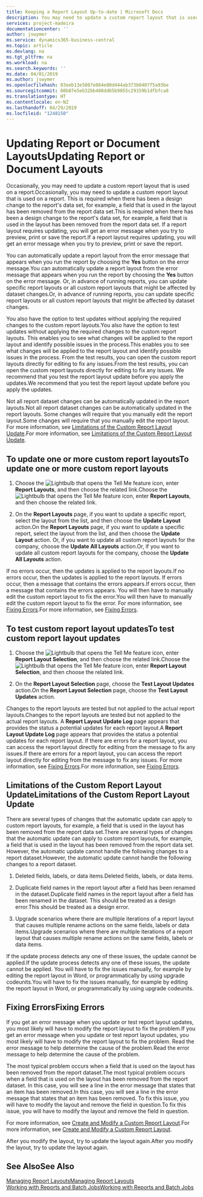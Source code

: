 ```yaml
---
title: Keeping a Report Layout Up-to-date | Microsoft Docs
description: You may need to update a custom report layout that is used on a report. This is required when there has been a design change to the report's data set, for example, a field that is used in the layout has been removed from the report data set.
services: project-madeira
documentationcenter: ''
author: jswymer
ms.service: dynamics365-business-central
ms.topic: article
ms.devlang: na
ms.tgt_pltfrm: na
ms.workload: na
ms.search.keywords: ''
ms.date: 04/01/2019
ms.author: jswymer
ms.openlocfilehash: 03eeb13e5087e064e80d444ab373b0407f5a93be
ms.sourcegitcommit: 60b87e5eb32bb408dd65b9855c29159b1dfbfca8
ms.translationtype: HT
ms.contentlocale: en-NZ
ms.lasthandoff: 04/29/2019
ms.locfileid: "1248150"
---
```

# <a name="updating-report-or-document-layouts"></a><span data-ttu-id="3b848-104">Updating Report or Document Layouts</span><span class="sxs-lookup"><span data-stu-id="3b848-104">Updating Report or Document Layouts</span></span>
<span data-ttu-id="3b848-105">Occasionally, you may need to update a custom report layout that is used on a report.</span><span class="sxs-lookup"><span data-stu-id="3b848-105">Occasionally, you may need to update a custom report layout that is used on a report.</span></span> <span data-ttu-id="3b848-106">This is required when there has been a design change to the report's data set, for example, a field that is used in the layout has been removed from the report data set.</span><span class="sxs-lookup"><span data-stu-id="3b848-106">This is required when there has been a design change to the report's data set, for example, a field that is used in the layout has been removed from the report data set.</span></span> <span data-ttu-id="3b848-107">If a report layout requires updating, you will get an error message when you try to preview, print or save the report.</span><span class="sxs-lookup"><span data-stu-id="3b848-107">If a report layout requires updating, you will get an error message when you try to preview, print or save the report.</span></span>  

<span data-ttu-id="3b848-108">You can automatically update a report layout from the error message that appears when you run the report by choosing the **Yes** button on the error message.</span><span class="sxs-lookup"><span data-stu-id="3b848-108">You can automatically update a report layout from the error message that appears when you run the report by choosing the **Yes** button on the error message.</span></span> <span data-ttu-id="3b848-109">Or, in advance of running reports, you can update specific report layouts or all custom report layouts that might be affected by dataset changes.</span><span class="sxs-lookup"><span data-stu-id="3b848-109">Or, in advance of running reports, you can update specific report layouts or all custom report layouts that might be affected by dataset changes.</span></span>  

<span data-ttu-id="3b848-110">You also have the option to test updates without applying the required changes to the custom report layouts.</span><span class="sxs-lookup"><span data-stu-id="3b848-110">You also have the option to test updates without applying the required changes to the custom report layouts.</span></span> <span data-ttu-id="3b848-111">This enables you to see what changes will be applied to the report layout and identify possible issues in the process.</span><span class="sxs-lookup"><span data-stu-id="3b848-111">This enables you to see what changes will be applied to the report layout and identify possible issues in the process.</span></span> <span data-ttu-id="3b848-112">From the test results, you can open the custom report layouts directly for editing to fix any issues.</span><span class="sxs-lookup"><span data-stu-id="3b848-112">From the test results, you can open the custom report layouts directly for editing to fix any issues.</span></span> <span data-ttu-id="3b848-113">We recommend that you test the report layout update before you apply the updates.</span><span class="sxs-lookup"><span data-stu-id="3b848-113">We recommend that you test the report layout update before you apply the updates.</span></span>  

<span data-ttu-id="3b848-114">Not all report dataset changes can be automatically updated in the report layouts.</span><span class="sxs-lookup"><span data-stu-id="3b848-114">Not all report dataset changes can be automatically updated in the report layouts.</span></span> <span data-ttu-id="3b848-115">Some changes will require that you manually edit the report layout.</span><span class="sxs-lookup"><span data-stu-id="3b848-115">Some changes will require that you manually edit the report layout.</span></span> <span data-ttu-id="3b848-116">For more information, see [Limitations of the Custom Report Layout Update](ui-update-report-layouts.md#UpdateLimitations).</span><span class="sxs-lookup"><span data-stu-id="3b848-116">For more information, see [Limitations of the Custom Report Layout Update](ui-update-report-layouts.md#UpdateLimitations).</span></span>  

## <a name="to-update-one-or-more-custom-report-layouts"></a><span data-ttu-id="3b848-117">To update one or more custom report layouts</span><span class="sxs-lookup"><span data-stu-id="3b848-117">To update one or more custom report layouts</span></span>  

1.  <span data-ttu-id="3b848-118">Choose the ![Lightbulb that opens the Tell Me feature](media/ui-search/search_small.png "Tell me what you want to do") icon, enter **Report Layouts**, and then choose the related link.</span><span class="sxs-lookup"><span data-stu-id="3b848-118">Choose the ![Lightbulb that opens the Tell Me feature](media/ui-search/search_small.png "Tell me what you want to do") icon, enter **Report Layouts**, and then choose the related link.</span></span>  

2.  <span data-ttu-id="3b848-119">On the **Report Layouts** page, if you want to update a specific report, select the layout from the list, and then choose the **Update Layout** action.</span><span class="sxs-lookup"><span data-stu-id="3b848-119">On the **Report Layouts** page, if you want to update a specific report, select the layout from the list, and then choose the **Update Layout** action.</span></span> <span data-ttu-id="3b848-120">Or, if you want to update all custom report layouts for the company, choose the **Update All Layouts** action.</span><span class="sxs-lookup"><span data-stu-id="3b848-120">Or, if you want to update all custom report layouts for the company, choose the **Update All Layouts** action.</span></span>  

<span data-ttu-id="3b848-121">If no errors occur, then the updates is applied to the report layouts.</span><span class="sxs-lookup"><span data-stu-id="3b848-121">If no errors occur, then the updates is applied to the report layouts.</span></span> <span data-ttu-id="3b848-122">If errors occur, then a message that contains the errors appears.</span><span class="sxs-lookup"><span data-stu-id="3b848-122">If errors occur, then a message that contains the errors appears.</span></span> <span data-ttu-id="3b848-123">You will then have to manually edit the custom report layout to fix the error.</span><span class="sxs-lookup"><span data-stu-id="3b848-123">You will then have to manually edit the custom report layout to fix the error.</span></span> <span data-ttu-id="3b848-124">For more information, see [Fixing Errors](ui-update-report-layouts.md#FixErrors).</span><span class="sxs-lookup"><span data-stu-id="3b848-124">For more information, see [Fixing Errors](ui-update-report-layouts.md#FixErrors).</span></span>  

## <a name="to-test-custom-report-layout-updates"></a><span data-ttu-id="3b848-125">To test custom report layout updates</span><span class="sxs-lookup"><span data-stu-id="3b848-125">To test custom report layout updates</span></span>  

1.  <span data-ttu-id="3b848-126">Choose the ![Lightbulb that opens the Tell Me feature](media/ui-search/search_small.png "Tell me what you want to do") icon, enter **Report Layout Selection**, and then choose the related link.</span><span class="sxs-lookup"><span data-stu-id="3b848-126">Choose the ![Lightbulb that opens the Tell Me feature](media/ui-search/search_small.png "Tell me what you want to do") icon, enter **Report Layout Selection**, and then choose the related link.</span></span>  

2.  <span data-ttu-id="3b848-127">On the **Report Layout Selection** page, choose the **Test Layout Updates** action.</span><span class="sxs-lookup"><span data-stu-id="3b848-127">On the **Report Layout Selection** page, choose the **Test Layout Updates** action.</span></span>  

 <span data-ttu-id="3b848-128">Changes to the report layouts are tested but not applied to the actual report layouts.</span><span class="sxs-lookup"><span data-stu-id="3b848-128">Changes to the report layouts are tested but not applied to the actual report layouts.</span></span> <span data-ttu-id="3b848-129">A **Report Layout Update Log** page appears that provides the status a potential updates for each report layout.</span><span class="sxs-lookup"><span data-stu-id="3b848-129">A **Report Layout Update Log** page appears that provides the status a potential updates for each report layout.</span></span> <span data-ttu-id="3b848-130">If there are errors for a report layout, you can access the report layout directly for editing from the message to fix any issues.</span><span class="sxs-lookup"><span data-stu-id="3b848-130">If there are errors for a report layout, you can access the report layout directly for editing from the message to fix any issues.</span></span> <span data-ttu-id="3b848-131">For more information, see [Fixing Errors](ui-update-report-layouts.md#FixErrors).</span><span class="sxs-lookup"><span data-stu-id="3b848-131">For more information, see [Fixing Errors](ui-update-report-layouts.md#FixErrors).</span></span>  

##  <a name="UpdateLimitations"></a> <span data-ttu-id="3b848-132">Limitations of the Custom Report Layout Update</span><span class="sxs-lookup"><span data-stu-id="3b848-132">Limitations of the Custom Report Layout Update</span></span>  
 <span data-ttu-id="3b848-133">There are several types of changes that the automatic update can apply to custom report layouts, for example, a field that is used in the layout has been removed from the report data set.</span><span class="sxs-lookup"><span data-stu-id="3b848-133">There are several types of changes that the automatic update can apply to custom report layouts, for example, a field that is used in the layout has been removed from the report data set.</span></span> <span data-ttu-id="3b848-134">However, the automatic update cannot handle the following changes to a report dataset.</span><span class="sxs-lookup"><span data-stu-id="3b848-134">However, the automatic update cannot handle the following changes to a report dataset.</span></span>  

1.  <span data-ttu-id="3b848-135">Deleted fields, labels, or data items.</span><span class="sxs-lookup"><span data-stu-id="3b848-135">Deleted fields, labels, or data items.</span></span>  

2.  <span data-ttu-id="3b848-136">Duplicate field names in the report layout after a field has been renamed in the dataset.</span><span class="sxs-lookup"><span data-stu-id="3b848-136">Duplicate field names in the report layout after a field has been renamed in the dataset.</span></span> <span data-ttu-id="3b848-137">This should be treated as a design error.</span><span class="sxs-lookup"><span data-stu-id="3b848-137">This should be treated as a design error.</span></span>  

3.  <span data-ttu-id="3b848-138">Upgrade scenarios where there are multiple iterations of a report layout that causes multiple rename actions on the same fields, labels or data items.</span><span class="sxs-lookup"><span data-stu-id="3b848-138">Upgrade scenarios where there are multiple iterations of a report layout that causes multiple rename actions on the same fields, labels or data items.</span></span>  

 <span data-ttu-id="3b848-139">If the update process detects any one of these issues, the update cannot be applied.</span><span class="sxs-lookup"><span data-stu-id="3b848-139">If the update process detects any one of these issues, the update cannot be applied.</span></span> <span data-ttu-id="3b848-140">You will have to fix the issues manually, for example by editing the report layout in Word, or programmatically by using upgrade codeunits.</span><span class="sxs-lookup"><span data-stu-id="3b848-140">You will have to fix the issues manually, for example by editing the report layout in Word, or programmatically by using upgrade codeunits.</span></span>  

##  <a name="FixErrors"></a> <span data-ttu-id="3b848-141">Fixing Errors</span><span class="sxs-lookup"><span data-stu-id="3b848-141">Fixing Errors</span></span>  
 <span data-ttu-id="3b848-142">If you get an error message when you update or test report layout updates, you most likely will have to modify the report layout to fix the problem.</span><span class="sxs-lookup"><span data-stu-id="3b848-142">If you get an error message when you update or test report layout updates, you most likely will have to modify the report layout to fix the problem.</span></span> <span data-ttu-id="3b848-143">Read the error message to help determine the cause of the problem.</span><span class="sxs-lookup"><span data-stu-id="3b848-143">Read the error message to help determine the cause of the problem.</span></span>  

 <span data-ttu-id="3b848-144">The most typical problem occurs when a field that is used on the layout has been removed from the report dataset.</span><span class="sxs-lookup"><span data-stu-id="3b848-144">The most typical problem occurs when a field that is used on the layout has been removed from the report dataset.</span></span> <span data-ttu-id="3b848-145">In this case, you will see a line in the error message that states that an item has been removed.</span><span class="sxs-lookup"><span data-stu-id="3b848-145">In this case, you will see a line in the error message that states that an item has been removed.</span></span> <span data-ttu-id="3b848-146">To fix this issue, you will have to modify the layout and remove the field in question.</span><span class="sxs-lookup"><span data-stu-id="3b848-146">To fix this issue, you will have to modify the layout and remove the field in question.</span></span>  

 <span data-ttu-id="3b848-147">For more information, see [Create and Modify a Custom Report Layout](ui-how-create-custom-report-layout.md#ModifyCustomLayout).</span><span class="sxs-lookup"><span data-stu-id="3b848-147">For more information, see [Create and Modify a Custom Report Layout](ui-how-create-custom-report-layout.md#ModifyCustomLayout).</span></span>  

 <span data-ttu-id="3b848-148">After you modify the layout, try to update the layout again.</span><span class="sxs-lookup"><span data-stu-id="3b848-148">After you modify the layout, try to update the layout again.</span></span>  

## <a name="see-also"></a><span data-ttu-id="3b848-149">See Also</span><span class="sxs-lookup"><span data-stu-id="3b848-149">See Also</span></span>  
 [<span data-ttu-id="3b848-150">Managing Report Layouts</span><span class="sxs-lookup"><span data-stu-id="3b848-150">Managing Report Layouts</span></span>](ui-manage-report-layouts.md)  
 [<span data-ttu-id="3b848-151">Working with Reports and Batch Jobs</span><span class="sxs-lookup"><span data-stu-id="3b848-151">Working with Reports and Batch Jobs</span></span>](ui-work-report.md)  
